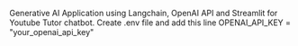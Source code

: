 Generative AI Application using Langchain, OpenAI API and Streamlit for Youtube Tutor chatbot. Create .env file and add this line OPENAI_API_KEY = "your_openai_api_key"
